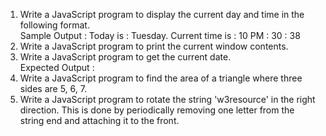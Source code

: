 1. Write a JavaScript program to display the current day and time in the following format.  
Sample Output : Today is : Tuesday.
Current time is : 10 PM : 30 : 38
2. Write a JavaScript program to print the current window contents.  
3. Write a JavaScript program to get the current date.  
Expected Output :
4. Write a JavaScript program to find the area of a triangle where three sides are 5, 6, 7.  
5. Write a JavaScript program to rotate the string 'w3resource' in the right direction. This is done by periodically removing one letter from the string end and attaching it to the front. 
